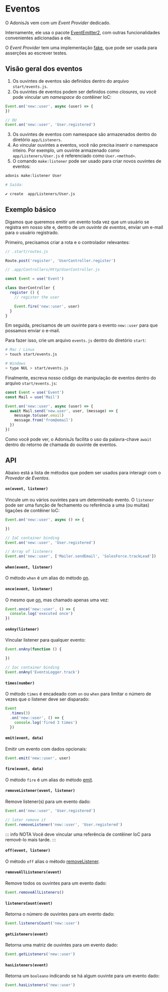 # Eventos

O AdonisJs vem com um *Event Provider* dedicado.

Internamente, ele usa o pacote [EventEmitter2](https://github.com/asyncly/EventEmitter2), com outras funcionalidades convenientes adicionadas a ele.

O *Event Provider* tem uma implementação [fake](/original/markdown/10-testing/05-Fakes.md), que pode ser usada para asserções ao escrever testes.

## Visão geral dos eventos

1. Os ouvintes de eventos são definidos dentro do arquivo `start/events.js`.
2. Os ouvintes de eventos podem ser definidos como *closures*, ou você pode vincular um *namespace* do contêiner IoC:
  ```js
  Event.on('new::user', async (user) => {
  })

  // OU
  Event.on('new::user', 'User.registered')
  ```

3. Os ouvintes de eventos com namespace são armazenados dentro do diretório `app/Listeners`.
4. Ao vincular ouvintes a eventos, você não precisa inserir o namespace inteiro. Por exemplo, um ouvinte armazenado como `app/Listeners/User.js` é referenciado como `User.<method>`.
5. O comando `make:listener` pode ser usado para criar novos ouvintes de eventos:
  ```bash
  adonis make:listener User
  ```

  ```bash
  # Saída:

  ✔ create  app/Listeners/User.js
  ```

## Exemplo básico
Digamos que queremos emitir um evento toda vez que um usuário se registra em nosso site e, dentro de um *ouvinte de eventos*, enviar um e-mail para o usuário registrado.

Primeiro, precisamos criar a rota e o controlador relevantes:

```js
// .start/routes.js

Route.post('register', 'UserController.register')
```

```js
// .app/Controllers/Http/UserController.js

const Event = use('Event')

class UserController {
  register () {
    // register the user

    Event.fire('new::user', user)
  }
}
```

Em seguida, precisamos de um ouvinte para o evento `new::user` para que possamos enviar o e-mail.

Para fazer isso, crie um arquivo `events.js` dentro do diretório `start`:

```bash
# Mac / Linux
> touch start/events.js

# Windows
> type NUL > start/events.js
```

Finalmente, escreva nosso código de manipulação de eventos dentro do arquivo `start/events.js`:

```js
const Event = use('Event')
const Mail = use('Mail')

Event.on('new::user', async (user) => {
  await Mail.send('new.user', user, (message) => {
    message.to(user.email)
    message.from('from@email')
  })
})
```

Como você pode ver, o AdonisJs facilita o uso da palavra-chave `await` dentro do retorno de chamada do ouvinte de eventos.

## API
Abaixo está a lista de métodos que podem ser usados ​​para interagir com o *Provedor de Eventos*.

#### `on(event, listener)`
Vincule um ou vários ouvintes para um determinado evento. O `listener` pode ser uma função de fechamento ou referência a uma (ou muitas) ligações de contêiner IoC:

```js
Event.on('new::user', async () => { 

})

// IoC container binding
Event.on('new::user', 'User.registered')

// Array of listeners
Event.on('new::user', ['Mailer.sendEmail', 'SalesForce.trackLead'])
```

#### `when(event, listener)`
O método `when` é um alias do método [on](#onceevent-listener).

#### `once(event, listener)`
O mesmo que [on](#onevent-listener), mas chamado apenas uma vez:

```js
Event.once('new::user', () => {
  console.log('executed once')
})
```

#### `onAny(listener)`
Vincular listener para qualquer evento:

```js
Event.onAny(function () {

})

// Ioc container binding
Event.onAny('EventsLogger.track')
```

#### `times(number)`
O método `times` é encadeado com `on` ou `when` para limitar o número de vezes que o listener deve ser disparado:

```js
Event
  .times(3)
  .on('new::user', () => {
    console.log('fired 3 times')
  })
```

#### `emit(event, data)`
Emitir um evento com dados opcionais:

```js
Event.emit('new::user', user)
```

#### `fire(event, data)`
O método `fire` é um alias do método [emit](#emitevent-data).

#### `removeListener(event, listener)`
Remove listener(s) para um evento dado:

```js
Event.on('new::user', 'User.registered')

// later remove it
Event.removeListener('new::user', 'User.registered')
```

::: info NOTA
Você deve vincular uma referência de contêiner IoC para removê-lo mais tarde.
:::

#### `off(event, listener)`
O método `off` alias o método [removeListener](#removelistenerevent-listener).

#### `removeAllListeners(event)`
Remove todos os ouvintes para um evento dado:

```js
Event.removeAllListeners()
```

#### `listenersCount(event)`
Retorna o número de ouvintes para um evento dado:

```js
Event.listenersCount('new::user')
```

#### `getListeners(event)`
Retorna uma matriz de ouvintes para um evento dado:

```js
Event.getListeners('new::user')
```

#### `hasListeners(event)`
Retorna um `booleano` indicando se há algum ouvinte para um evento dado:

```js
Event.hasListeners('new::user')
```
